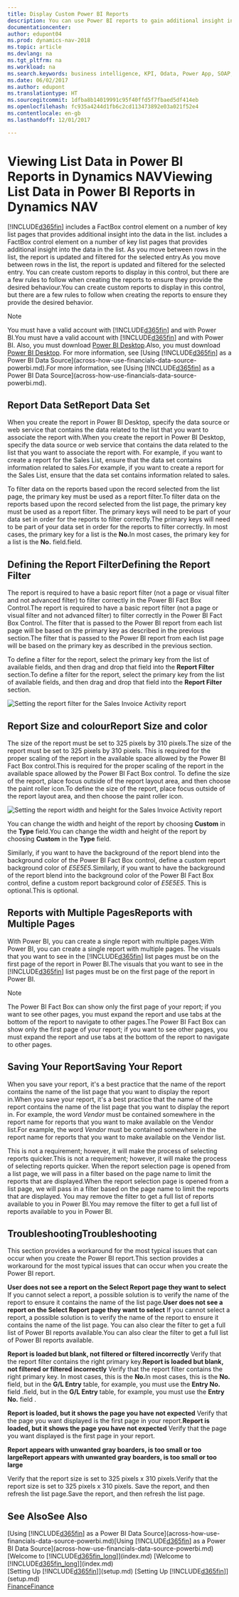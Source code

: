 ```yaml
---
title: Display Custom Power BI Reports
description: You can use Power BI reports to gain additional insight into data in lists in Dynamics NAV.
documentationcenter: 
author: edupont04
ms.prod: dynamics-nav-2018
ms.topic: article
ms.devlang: na
ms.tgt_pltfrm: na
ms.workload: na
ms.search.keywords: business intelligence, KPI, Odata, Power App, SOAP, analysis
ms.date: 06/02/2017
ms.author: edupont
ms.translationtype: HT
ms.sourcegitcommit: 1dfba8b14019991c95f40ffd5f7fbaed5df414eb
ms.openlocfilehash: fc935a4244d1fb6c2cd113473892e03a021f52e4
ms.contentlocale: en-gb
ms.lasthandoff: 12/01/2017

---
```

# <a name="viewing-list-data-in-power-bi-reports-in-dynamics-nav"></a><span data-ttu-id="e40e7-103">Viewing List Data in Power BI Reports in Dynamics NAV</span><span class="sxs-lookup"><span data-stu-id="e40e7-103">Viewing List Data in Power BI Reports in Dynamics NAV</span></span>
[!INCLUDE[d365fin](includes/d365fin_md.md)]<span data-ttu-id="e40e7-104"> includes a FactBox control element on a number of key list pages that provides additional insight into the data in the list.</span><span class="sxs-lookup"><span data-stu-id="e40e7-104"> includes a FactBox control element on a number of key list pages that provides additional insight into the data in the list.</span></span> <span data-ttu-id="e40e7-105">As you move between rows in the list, the report is updated and filtered for the selected entry.</span><span class="sxs-lookup"><span data-stu-id="e40e7-105">As you move between rows in the list, the report is updated and filtered for the selected entry.</span></span> <span data-ttu-id="e40e7-106">You can create custom reports to display in this control, but there are a few rules to follow when creating the reports to ensure they provide the desired behaviour.</span><span class="sxs-lookup"><span data-stu-id="e40e7-106">You can create custom reports to display in this control, but there are a few rules to follow when creating the reports to ensure they provide the desired behavior.</span></span>  

> [!NOTE]  
>   <span data-ttu-id="e40e7-107">You must have a valid account with [!INCLUDE[d365fin](includes/d365fin_md.md)] and with Power BI.</span><span class="sxs-lookup"><span data-stu-id="e40e7-107">You must have a valid account with [!INCLUDE[d365fin](includes/d365fin_md.md)] and with Power BI.</span></span> <span data-ttu-id="e40e7-108">Also, you must download [Power BI Desktop](https://powerbi.microsoft.com/en-us/desktop/).</span><span class="sxs-lookup"><span data-stu-id="e40e7-108">Also, you must download [Power BI Desktop](https://powerbi.microsoft.com/en-us/desktop/).</span></span> <span data-ttu-id="e40e7-109">For more information, see [Using [!INCLUDE[d365fin](includes/d365fin_md.md)] as a Power BI Data Source](across-how-use-financials-data-source-powerbi.md).</span><span class="sxs-lookup"><span data-stu-id="e40e7-109">For more information, see [Using [!INCLUDE[d365fin](includes/d365fin_md.md)] as a Power BI Data Source](across-how-use-financials-data-source-powerbi.md).</span></span>  

## <a name="report-data-set"></a><span data-ttu-id="e40e7-110">Report Data Set</span><span class="sxs-lookup"><span data-stu-id="e40e7-110">Report Data Set</span></span>
<span data-ttu-id="e40e7-111">When you create the report in Power BI Desktop, specify the data source or web service that contains the data related to the list that you want to associate the report with.</span><span class="sxs-lookup"><span data-stu-id="e40e7-111">When you create the report in Power BI Desktop, specify the data source or web service that contains the data related to the list that you want to associate the report with.</span></span> <span data-ttu-id="e40e7-112">For example, if you want to create a report for the Sales List, ensure that the data set contains information related to sales.</span><span class="sxs-lookup"><span data-stu-id="e40e7-112">For example, if you want to create a report for the Sales List, ensure that the data set contains information related to sales.</span></span>  

<span data-ttu-id="e40e7-113">To filter data on the reports based upon the record selected from the list page, the primary key must be used as a report filter.</span><span class="sxs-lookup"><span data-stu-id="e40e7-113">To filter data on the reports based upon the record selected from the list page, the primary key must be used as a report filter.</span></span> <span data-ttu-id="e40e7-114">The primary keys will need to be part of your data set in order for the reports to filter correctly.</span><span class="sxs-lookup"><span data-stu-id="e40e7-114">The primary keys will need to be part of your data set in order for the reports to filter correctly.</span></span> <span data-ttu-id="e40e7-115">In most cases, the primary key for a list is the **No.**</span><span class="sxs-lookup"><span data-stu-id="e40e7-115">In most cases, the primary key for a list is the **No.**</span></span> <span data-ttu-id="e40e7-116">field.</span><span class="sxs-lookup"><span data-stu-id="e40e7-116">field.</span></span>  

## <a name="defining-the-report-filter"></a><span data-ttu-id="e40e7-117">Defining the Report Filter</span><span class="sxs-lookup"><span data-stu-id="e40e7-117">Defining the Report Filter</span></span>
<span data-ttu-id="e40e7-118">The report is required to have a basic report filter (not a page or visual filter and not advanced filter) to filter correctly in the Power BI Fact Box Control.</span><span class="sxs-lookup"><span data-stu-id="e40e7-118">The report is required to have a basic report filter (not a page or visual filter and not advanced filter) to filter correctly in the Power BI Fact Box Control.</span></span> <span data-ttu-id="e40e7-119">The filter that is passed to the Power BI report from each list page will be based on the primary key as described in the previous section.</span><span class="sxs-lookup"><span data-stu-id="e40e7-119">The filter that is passed to the Power BI report from each list page will be based on the primary key as described in the previous section.</span></span>  

<span data-ttu-id="e40e7-120">To define a filter for the report, select the primary key from the list of available fields, and then drag and drop that field into the **Report Filter** section.</span><span class="sxs-lookup"><span data-stu-id="e40e7-120">To define a filter for the report, select the primary key from the list of available fields, and then drag and drop that field into the **Report Filter** section.</span></span>  

![Setting the report filter for the Sales Invoice Activity report](./media/across-how-use-powerbi-reports-factbox/financials-powerbi-report-filter.png)

## <a name="report-size-and-color"></a><span data-ttu-id="e40e7-122">Report Size and colour</span><span class="sxs-lookup"><span data-stu-id="e40e7-122">Report Size and color</span></span>
<span data-ttu-id="e40e7-123">The size of the report must be set to 325 pixels by 310 pixels.</span><span class="sxs-lookup"><span data-stu-id="e40e7-123">The size of the report must be set to 325 pixels by 310 pixels.</span></span> <span data-ttu-id="e40e7-124">This is required for the proper scaling of the report in the available space allowed by the Power BI Fact Box control.</span><span class="sxs-lookup"><span data-stu-id="e40e7-124">This is required for the proper scaling of the report in the available space allowed by the Power BI Fact Box control.</span></span> <span data-ttu-id="e40e7-125">To define the size of the report, place focus outside of the report layout area, and then choose the paint roller icon.</span><span class="sxs-lookup"><span data-stu-id="e40e7-125">To define the size of the report, place focus outside of the report layout area, and then choose the paint roller icon.</span></span>

![Setting the report width and height for the Sales Invoice Activity report](./media/across-how-use-powerbi-reports-factbox/financials-powerbi-report-sizing.png)

<span data-ttu-id="e40e7-127">You can change the width and height of the report by choosing **Custom** in the **Type** field.</span><span class="sxs-lookup"><span data-stu-id="e40e7-127">You can change the width and height of the report by choosing **Custom** in the **Type** field.</span></span>

<span data-ttu-id="e40e7-128">Similarly, if you want to have the background of the report blend into the background color of the Power BI Fact Box control, define a custom report background color of *E5E5E5*.</span><span class="sxs-lookup"><span data-stu-id="e40e7-128">Similarly, if you want to have the background of the report blend into the background color of the Power BI Fact Box control, define a custom report background color of *E5E5E5*.</span></span> <span data-ttu-id="e40e7-129">This is optional.</span><span class="sxs-lookup"><span data-stu-id="e40e7-129">This is optional.</span></span>  

## <a name="reports-with-multiple-pages"></a><span data-ttu-id="e40e7-130">Reports with Multiple Pages</span><span class="sxs-lookup"><span data-stu-id="e40e7-130">Reports with Multiple Pages</span></span>
<span data-ttu-id="e40e7-131">With Power BI, you can create a single report with multiple pages.</span><span class="sxs-lookup"><span data-stu-id="e40e7-131">With Power BI, you can create a single report with multiple pages.</span></span> <span data-ttu-id="e40e7-132">The visuals that you want to see in the [!INCLUDE[d365fin](includes/d365fin_md.md)] list pages must be on the first page of the report in Power BI.</span><span class="sxs-lookup"><span data-stu-id="e40e7-132">The visuals that you want to see in the [!INCLUDE[d365fin](includes/d365fin_md.md)] list pages must be on the first page of the report in Power BI.</span></span>  

> [!NOTE]  
>  <span data-ttu-id="e40e7-133">The Power BI Fact Box can show only the first page of your report; if you want to see other pages, you must expand the report and use tabs at the bottom of the report to navigate to other pages.</span><span class="sxs-lookup"><span data-stu-id="e40e7-133">The Power BI Fact Box can show only the first page of your report; if you want to see other pages, you must expand the report and use tabs at the bottom of the report to navigate to other pages.</span></span>  

## <a name="saving-your-report"></a><span data-ttu-id="e40e7-134">Saving Your Report</span><span class="sxs-lookup"><span data-stu-id="e40e7-134">Saving Your Report</span></span>

<span data-ttu-id="e40e7-135">When you save your report, it's a best practice that the name of the report contains the name of the list page that you want to display the report in.</span><span class="sxs-lookup"><span data-stu-id="e40e7-135">When you save your report, it's a best practice that the name of the report contains the name of the list page that you want to display the report in.</span></span> <span data-ttu-id="e40e7-136">For example, the word *Vendor* must be contained somewhere in the report name for reports that you want to make available on the Vendor list.</span><span class="sxs-lookup"><span data-stu-id="e40e7-136">For example, the word *Vendor* must be contained somewhere in the report name for reports that you want to make available on the Vendor list.</span></span>  

<span data-ttu-id="e40e7-137">This is not a requirement; however, it will make the process of selecting reports quicker.</span><span class="sxs-lookup"><span data-stu-id="e40e7-137">This is not a requirement; however, it will make the process of selecting reports quicker.</span></span> <span data-ttu-id="e40e7-138">When the report selection page is opened from a list page, we will pass in a filter based on the page name to limit the reports that are displayed.</span><span class="sxs-lookup"><span data-stu-id="e40e7-138">When the report selection page is opened from a list page, we will pass in a filter based on the page name to limit the reports that are displayed.</span></span>  <span data-ttu-id="e40e7-139">You may remove the filter to get a full list of reports available to you in Power BI.</span><span class="sxs-lookup"><span data-stu-id="e40e7-139">You may remove the filter to get a full list of reports available to you in Power BI.</span></span>  

## <a name="troubleshooting"></a><span data-ttu-id="e40e7-140">Troubleshooting</span><span class="sxs-lookup"><span data-stu-id="e40e7-140">Troubleshooting</span></span>
<span data-ttu-id="e40e7-141">This section provides a workaround for the most typical issues that can occur when you create the Power BI report.</span><span class="sxs-lookup"><span data-stu-id="e40e7-141">This section provides a workaround for the most typical issues that can occur when you create the Power BI report.</span></span>  

<span data-ttu-id="e40e7-142">**User does not see a report on the Select Report page they want to select** If you cannot select a report, a possible solution is to verify the name of the report to ensure it contains the name of the list page.</span><span class="sxs-lookup"><span data-stu-id="e40e7-142">**User does not see a report on the Select Report page they want to select** If you cannot select a report, a possible solution is to verify the name of the report to ensure it contains the name of the list page.</span></span> <span data-ttu-id="e40e7-143">You can also clear the filter to get a full list of Power BI reports available.</span><span class="sxs-lookup"><span data-stu-id="e40e7-143">You can also clear the filter to get a full list of Power BI reports available.</span></span>  

<span data-ttu-id="e40e7-144">**Report is loaded but blank, not filtered or filtered incorrectly** Verify that the report filter contains the right primary key.</span><span class="sxs-lookup"><span data-stu-id="e40e7-144">**Report is loaded but blank, not filtered or filtered incorrectly** Verify that the report filter contains the right primary key.</span></span> <span data-ttu-id="e40e7-145">In most cases, this is the **No.**</span><span class="sxs-lookup"><span data-stu-id="e40e7-145">In most cases, this is the **No.**</span></span> <span data-ttu-id="e40e7-146">field, but in the **G/L Entry** table, for example, you must use the **Entry No.** field  .</span><span class="sxs-lookup"><span data-stu-id="e40e7-146">field, but in the **G/L Entry** table, for example, you must use the **Entry No.** field  .</span></span>

<span data-ttu-id="e40e7-147">**Report is loaded, but it shows the page you have not expected** Verify that the page you want displayed is the first page in your report.</span><span class="sxs-lookup"><span data-stu-id="e40e7-147">**Report is loaded, but it shows the page you have not expected** Verify that the page you want displayed is the first page in your report.</span></span>  

<span data-ttu-id="e40e7-148">**Report appears with unwanted gray boarders, is too small or too large**</span><span class="sxs-lookup"><span data-stu-id="e40e7-148">**Report appears with unwanted gray boarders, is too small or too large**</span></span>

<span data-ttu-id="e40e7-149">Verify that the report size is set to 325 pixels x 310 pixels.</span><span class="sxs-lookup"><span data-stu-id="e40e7-149">Verify that the report size is set to 325 pixels x 310 pixels.</span></span> <span data-ttu-id="e40e7-150">Save the report, and then refresh the list page.</span><span class="sxs-lookup"><span data-stu-id="e40e7-150">Save the report, and then refresh the list page.</span></span>  

## <a name="see-also"></a><span data-ttu-id="e40e7-151">See Also</span><span class="sxs-lookup"><span data-stu-id="e40e7-151">See Also</span></span>
<span data-ttu-id="e40e7-152">[Using [!INCLUDE[d365fin](includes/d365fin_md.md)] as a Power BI Data Source](across-how-use-financials-data-source-powerbi.md)</span><span class="sxs-lookup"><span data-stu-id="e40e7-152">[Using [!INCLUDE[d365fin](includes/d365fin_md.md)] as a Power BI Data Source](across-how-use-financials-data-source-powerbi.md)</span></span>  
<span data-ttu-id="e40e7-153">[Welcome to [!INCLUDE[d365fin_long](includes/d365fin_long_md.md)]](index.md)  </span><span class="sxs-lookup"><span data-stu-id="e40e7-153">[Welcome to [!INCLUDE[d365fin_long](includes/d365fin_long_md.md)]](index.md)  </span></span>  
<span data-ttu-id="e40e7-154">[Setting Up [!INCLUDE[d365fin](includes/d365fin_md.md)]](setup.md)  </span><span class="sxs-lookup"><span data-stu-id="e40e7-154">[Setting Up [!INCLUDE[d365fin](includes/d365fin_md.md)]](setup.md)  </span></span>  
[<span data-ttu-id="e40e7-155">Finance</span><span class="sxs-lookup"><span data-stu-id="e40e7-155">Finance</span></span>](finance.md)  

